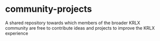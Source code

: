 # community-projects
A shared repository towards which members of the broader KRLX community are free to contribute ideas and projects to improve the KRLX experience
